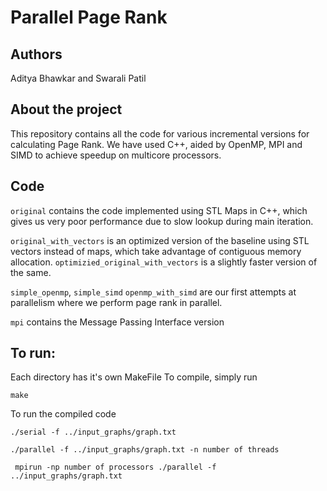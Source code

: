 # Parallel Page Rank

## Authors 

Aditya Bhawkar and Swarali Patil

## About the project 

This repository contains all the code for various incremental versions for calculating Page Rank. We have used C++, aided by OpenMP, MPI and SIMD to achieve speedup on multicore processors. 

## Code 

`original` contains the code implemented using STL Maps in C++, which gives us very poor performance due to slow lookup during main iteration. 

`original_with_vectors` is an optimized version of the baseline using STL vectors instead of maps, which take advantage of contiguous memory allocation. `optimizied_original_with_vectors` is a slightly faster version of the same.

`simple_openmp`, `simple_simd` `openmp_with_simd` are our first attempts at parallelism where we perform page rank in parallel. 

`mpi` contains the Message Passing Interface version

## To run: 

Each directory has it's own MakeFile
To compile, simply run

<code>make</code>

To run the compiled code

<code>./serial -f ../input_graphs/graph.txt </code>

<code>./parallel -f ../input_graphs/graph.txt -n number of threads </code>
  
<code> mpirun -np number of processors ./parallel -f ../input_graphs/graph.txt </code>  
  

  
